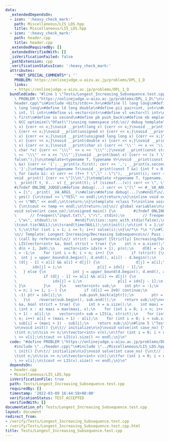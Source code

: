 ```yaml
---
data:
  _extendedDependsOn:
  - icon: ':heavy_check_mark:'
    path: Miscellaneous/LIS_LDS.hpp
    title: Miscellaneous/LIS_LDS.hpp
  - icon: ':heavy_check_mark:'
    path: header.cpp
    title: header.cpp
  _extendedRequiredBy: []
  _extendedVerifiedWith: []
  _isVerificationFailed: false
  _pathExtension: cpp
  _verificationStatusIcon: ':heavy_check_mark:'
  attributes:
    '*NOT_SPECIAL_COMMENTS*': ''
    PROBLEM: https://onlinejudge.u-aizu.ac.jp/problems/DPL_1_D
    links:
    - https://onlinejudge.u-aizu.ac.jp/problems/DPL_1_D
  bundledCode: "#line 1 \"Tests/Longest_Increasing_Subsequence.test.cpp\"\n#define\
    \ PROBLEM \"https://onlinejudge.u-aizu.ac.jp/problems/DPL_1_D\"\n\n#line 1 \"\
    header.cpp\"\n#include <bits/stdc++.h>\n#define ll long long\n#define ull unsigned\
    \ long long\n#define ld long double\n#define pii pair<int, int>\n#define pll pair<ll\
    \ int, ll int>\n#define vi vector<int>\n#define vl vector<ll int>\n#define ff\
    \ first\n#define ss second\n#define pb push_back\n#define eb emplace_back\n#pragma\
    \ GCC optimize(\"Ofast\")\nusing namespace std;\n// debug template\nvoid __print(int\
    \ x) {cerr << x;}\nvoid __print(long x) {cerr << x;}\nvoid __print(long long x)\
    \ {cerr << x;}\nvoid __print(unsigned x) {cerr << x;}\nvoid __print(unsigned long\
    \ x) {cerr << x;}\nvoid __print(unsigned long long x) {cerr << x;}\nvoid __print(float\
    \ x) {cerr << x;}\nvoid __print(double x) {cerr << x;}\nvoid __print(long double\
    \ x) {cerr << x;}\nvoid __print(char x) {cerr << '\\'' << x << '\\'';}\nvoid __print(const\
    \ char *x) {cerr << '\\\"' << x << '\\\"';}\nvoid __print(const string &x) {cerr\
    \ << '\\\"' << x << '\\\"';}\nvoid __print(bool x) {cerr << (x ? \"true\" : \"\
    false\");}\n\ntemplate<typename T, typename V>\nvoid __print(const pair<T, V>\
    \ &x) {cerr << '{'; __print(x.first); cerr << ','; __print(x.second); cerr <<\
    \ '}';}\ntemplate<typename T>\nvoid __print(const T &x) {int f = 0; cerr << '{';\
    \ for (auto &i: x) cerr << (f++ ? \",\" : \"\"), __print(i); cerr << \"}\";}\n\
    void _print() {cerr << \"]\\n\";}\ntemplate <typename T, typename... V>\nvoid\
    \ _print(T t, V... v) {__print(t); if (sizeof...(v)) cerr << \", \"; _print(v...);}\n\
    #ifndef ONLINE_JUDGE\n#define debug(...) cerr << \"[\" << #__VA_ARGS__ << \"]\
    \ = [\"; _print(__VA_ARGS__)\n#else\n#define debug(...)\n#endif\n//\ninline void\
    \ yes() {\n\tcout << \"YES\" << endl;\n\treturn;\n}\ninline void no() {\n\tcout\
    \ << \"NO\" << endl;\n\treturn;\n}\ntemplate <class T>\ninline void out(T temp)\
    \ {\n\tcout << temp << endl;\n\treturn;\n}\n// global variables\n\nvoid init();\n\
    void solve(int case_no);\n\nsigned main() {\n        #ifndef ONLINE_JUDGE\n  \
    \      // freopen(\"input.txt\", \"r\", stdin);\n        // freopen(\"output.txt\"\
    , \"w\", stdout);\n        #endif\n\tios::sync_with_stdio(false);\n\tcin.tie(NULL);\n\
    \tcout.tie(NULL);\n\tsrand(time(NULL));\n\tinit();\n\tint t = 1;\n\t// cin >>\
    \ t;\n\tfor (int i = 1; i <= t; i++) solve(i);\n}\n/*\n *\n */\n#line 1 \"Miscellaneous/LIS_LDS.hpp\"\
    \n// Template: Longest Increasing/Decreasing Subsequence\n// Pass in a vector\
    \ (call by reference)\n// strict: Longest [Strictly] Increasing/Decreasing\nvector<int>\
    \ LIS(vector<int> &a, bool strict = true) {\n    int n = a.size();\n    vector<int>\
    \ d(n + 1, 2e9);\n    vector<int> idx(n + 1), p(n);\n    d[0] = -2e9;\n    idx[0]\
    \ = -1;\n    for (int i = 0; i < n; i++) {\n        if (strict) {\n          \
    \  int j = upper_bound(d.begin(), d.end(), a[i]) - d.begin();\n            if\
    \ (d[j - 1] < a[i] && a[i] < d[j]) {\n                d[j] = a[i];\n         \
    \       idx[j] = i;\n                p[i] = idx[j - 1];\n            }\n     \
    \   } else {\n            int j = upper_bound(d.begin(), d.end(), a[i]) - d.begin();\n\
    \            if (d[j - 1] <= a[i] && a[i] <= d[j]) {\n                d[j] = a[i];\n\
    \                idx[j] = i;\n                p[i] = idx[j - 1];\n           \
    \ }\n        }\n    }\n    vector<int> sub;\n    int ptr = -1;\n    for (int i\
    \ = n; i >= 1; i--) {\n        if (d[i] == 2e9) continue;\n        if (ptr ==\
    \ -1) ptr = idx[i];\n        sub.push_back(a[ptr]);\n        ptr = p[ptr];\n \
    \   }\n    reverse(sub.begin(), sub.end());\n    return sub;\n}\nvector<int> LDS(vector<int>\
    \ &a, bool strict = true) {\n    int n = a.size();\n    int maxi = 0;\n    for\
    \ (int x : a) maxi = max(maxi, x);\n    for (int i = 0; i < n; i++) a[i] = (maxi\
    \ + 1) - a[i];\n    vector<int> sub = LIS(a, strict);\n    for (int i = 0; i <\
    \ n; i++) a[i] = (maxi + 1) - a[i];\n    for (int i = 0; i < sub.size(); i++)\
    \ sub[i] = (maxi + 1) - sub[i];\n    return sub;\n}\n#line 5 \"Tests/Longest_Increasing_Subsequence.test.cpp\"\
    \n\nvoid init() {\n\t// initialize\n\n}\nvoid solve(int case_no) {\n\t// implementation\n\
    \tint n;\n\tcin >> n;\n\tvector<int> v(n);\n\tfor (int i = 0; i < n; i++) cin\
    \ >> v[i];\n\tcout << LIS(v).size() << endl;\n}\n"
  code: "#define PROBLEM \"https://onlinejudge.u-aizu.ac.jp/problems/DPL_1_D\"\n\n\
    #include \"../header.cpp\"\n#include \"../Miscellaneous/LIS_LDS.hpp\"\n\nvoid\
    \ init() {\n\t// initialize\n\n}\nvoid solve(int case_no) {\n\t// implementation\n\
    \tint n;\n\tcin >> n;\n\tvector<int> v(n);\n\tfor (int i = 0; i < n; i++) cin\
    \ >> v[i];\n\tcout << LIS(v).size() << endl;\n}\n"
  dependsOn:
  - header.cpp
  - Miscellaneous/LIS_LDS.hpp
  isVerificationFile: true
  path: Tests/Longest_Increasing_Subsequence.test.cpp
  requiredBy: []
  timestamp: '2022-03-09 16:44:58+08:00'
  verificationStatus: TEST_ACCEPTED
  verifiedWith: []
documentation_of: Tests/Longest_Increasing_Subsequence.test.cpp
layout: document
redirect_from:
- /verify/Tests/Longest_Increasing_Subsequence.test.cpp
- /verify/Tests/Longest_Increasing_Subsequence.test.cpp.html
title: Tests/Longest_Increasing_Subsequence.test.cpp
---
```

